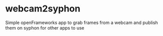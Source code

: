 # webcam2syphon
Simple openFrameworks app to grab frames from a webcam and publish them on syphon for other apps to use
